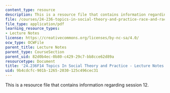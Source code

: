 ```yaml
---
content_type: resource
description: This is a resource file that contains information regarding session 12.
file: /courses/24-236-topics-in-social-theory-and-practice-race-and-racism-fall-2014/9b4cdcfc901b12652030125c496cec31_MIT24_236F14_Sess12.pdf
file_type: application/pdf
learning_resource_types:
- Lecture Notes
license: https://creativecommons.org/licenses/by-nc-sa/4.0/
ocw_type: OCWFile
parent_title: Lecture Notes
parent_type: CourseSection
parent_uid: 82d0b4ec-0b80-c429-29c7-bb8cce62d89a
resourcetype: Document
title: '24.236F14 Topics In Social Theory and Practice - Lecture Notes: Racial Identities'
uid: 9b4cdcfc-901b-1265-2030-125c496cec31
---
```

This is a resource file that contains information regarding session 12.